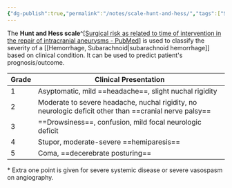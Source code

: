 ```yaml
---
{"dg-publish":true,"permalink":"/notes/scale-hunt-and-hess/","tags":["SAH","scale"],"created":"2023-05-27T15:11:12.000-07:00","updated":"2023-09-01T16:26:24.661-07:00"}
---
```



The **Hunt and Hess scale**^[[Surgical risk as related to time of intervention in the repair of intracranial aneurysms - PubMed](https://pubmed.ncbi.nlm.nih.gov/5635959/)] is used to classify the severity of a [[Hemorrhage, Subarachnoid\|subarachnoid hemorrhage]] based on clinical condition. It can be used to predict patient's prognosis/outcome.

| Grade | Clinical Presentation                                                                              |
| ----- | -------------------------------------------------------------------------------------------------- |
| 1     | Asyptomatic, mild ==headache==, slight nuchal rigidity                                                 |
| 2     | Moderate to severe headache, nuchal rigidity, no neurologic deficit other than ==cranial nerve palsy== |
| 3     | ==Drowsiness==, confusion, mild focal neurologic deficit                                               |
| 4     | Stupor, moderate-severe ==hemiparesis==                                                                |
| 5     | Coma, ==decerebrate posturing==                                                                        |

\* Extra one point is given for severe systemic disease or severe vasospasm on angiography. 


